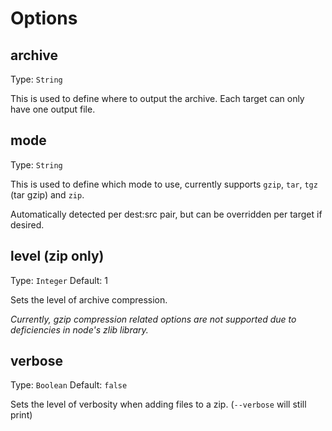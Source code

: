 # Options

## archive
Type: `String`

This is used to define where to output the archive. Each target can only have one output file.

## mode
Type: `String`

This is used to define which mode to use, currently supports `gzip`, `tar`, `tgz` (tar gzip) and `zip`.

Automatically detected per dest:src pair, but can be overridden per target if desired.

## level (zip only)
Type: `Integer`
Default: 1

Sets the level of archive compression.

*Currently, gzip compression related options are not supported due to deficiencies in node's zlib library.*

## verbose
Type: `Boolean`
Default: `false`

Sets the level of verbosity when adding files to a zip. (`--verbose` will still print)
